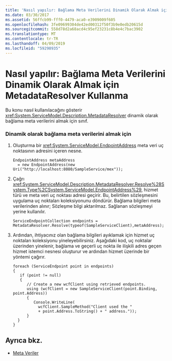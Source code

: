 ```yaml
---
title: 'Nasıl yapılır: Bağlama Meta Verilerini Dinamik Olarak Almak için MetadataResolver Kullanma'
ms.date: 03/30/2017
ms.assetid: 56ffcb99-fff0-4479-aca0-e3909009f605
ms.openlocfilehash: 3fe09699304de42ed00312f50f3b9e0edb20615d
ms.sourcegitcommit: 558d78d2a68acd4c95ef23231c8b4e4c7bac3902
ms.translationtype: MT
ms.contentlocale: tr-TR
ms.lasthandoff: 04/09/2019
ms.locfileid: "59298935"
---
```

# <a name="how-to-use-metadataresolver-to-obtain-binding-metadata-dynamically"></a>Nasıl yapılır: Bağlama Meta Verilerini Dinamik Olarak Almak için MetadataResolver Kullanma
Bu konu nasıl kullanılacağını gösterir <xref:System.ServiceModel.Description.MetadataResolver> dinamik olarak bağlama meta verilerini almak için sınıf.  
  
### <a name="to-dynamically-obtain-binding-metadata"></a>Dinamik olarak bağlama meta verilerini almak için  
  
1. Oluşturma bir <xref:System.ServiceModel.EndpointAddress> meta veri uç noktasının adresini içeren nesne.  
  
    ```  
    EndpointAddress metaAddress  
      = new EndpointAddress(new   Uri("http://localhost:8080/SampleService/mex"));  
    ```  
  
2. Çağrı <xref:System.ServiceModel.Description.MetadataResolver.Resolve%28System.Type%2CSystem.ServiceModel.EndpointAddress%29>, hizmet türü ve meta veri uç noktası adresi geçirir. Bu, belirtilen sözleşmesini uygulama uç noktaları koleksiyonunu döndürür. Bağlama bilgileri meta verilerinden alınır; Sözleşme bilgi aktarılmaz. Sağlanan sözleşmeyi yerine kullanılır.  
  
    ```  
    ServiceEndpointCollection endpoints = MetadataResolver.Resolve(typeof(SampleServiceClient),metaAddress);  
    ```  
  
3. Ardından, ihtiyacınız olan bağlama bilgileri ayıklamak için hizmet uç noktaları koleksiyonu yineleyebilirsiniz. Aşağıdaki kod, uç noktalar üzerinden yinelenir, bağlama ve geçerli uç nokta ile ilişkili adres geçen hizmet istemci nesnesi oluşturur ve ardından hizmet üzerinde bir yöntemi çağırır.  
  
    ```  
    foreach (ServiceEndpoint point in endpoints)  
    {  
       if (point != null)  
       {  
          // Create a new wcfClient using retrieved endpoints.  
          using (wcfClient = new SampleServiceClient(point.Binding, point.Address))  
          {  
             Console.WriteLine(  
               wcfClient.SampleMethod("Client used the "  
               + point.Address.ToString() + " address."));  
          }  
      }  
    }  
    ```  
  
## <a name="see-also"></a>Ayrıca bkz.

- [Meta Veriler](../../../../docs/framework/wcf/feature-details/metadata.md)
